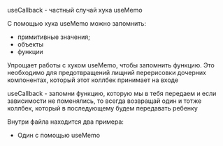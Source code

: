 useCallback - частный случай хука useMemo

C помощью хука useMemo можно запомнить: 
- примитивные значения;
- объекты
- функции

Упрощает работы с хуком useMemo, чтобы запомнить функцию. Это необходимо для предотвращений лищний перерисовки дочерних компонентах, который этот коллбек принимает на входе

useCallback - запомни функцию, которую мы в тебя передаем и если зависимости не поменялись, то всегда возвращай один и тотже коллбек, который в последующему будем передавать ребенку

Внутри файла находится два примера: 

- Один с помощью useMemo 

